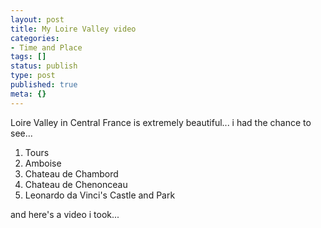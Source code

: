 ```yaml
---
layout: post
title: My Loire Valley video
categories:
- Time and Place
tags: []
status: publish
type: post
published: true
meta: {}
---
```

Loire Valley in Central France is extremely beautiful... i had the chance to see...

1. Tours
2. Amboise
3. Chateau de Chambord
4. Chateau de Chenonceau
5. Leonardo da Vinci's Castle and Park

and here's a video i took...
